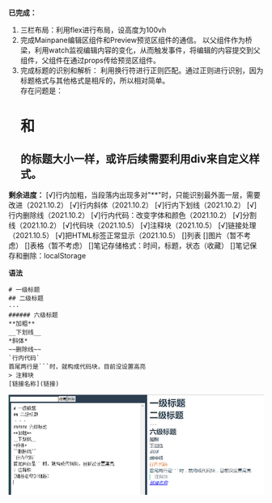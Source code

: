  **已完成：** 
1. 三栏布局：利用flex进行布局，设高度为100vh
2. 完成Mainpane编辑区组件和Preview预览区组件的通信。
   以父组件作为桥梁，利用watch监视编辑内容的变化，从而触发事件，将编辑的内容提交到父组件，父组件在通过props传给预览区组件。
3. 完成标题的识别和解析：
   利用换行符进行正则匹配。通过正则进行识别，因为标题格式与其他格式是相斥的，所以相对简单。    
   存在问题是：<h1>和<h2>的标题大小一样，或许后续需要利用div来自定义样式。

 **剩余进度：** 
[√]行内加粗，当段落内出现多对"**"时，只能识别最外面一层，需要改进（2021.10.2）
[√]行内斜体（2021.10.2）
[√]行内下划线（2021.10.2）
[√]行内删除线（2021.10.2）
[√]行内代码：改变字体和颜色（2021.10.2）
[√]分割线（2021.10.2）
[√]代码块（2021.10.5）
[√]注释块（2021.10.5）
[√]链接处理（2021.10.5）
[√]把HTML标签正常显示（2021.10.5）
[]列表
[]图片（暂不考虑）
[]表格（暂不考虑）
[]笔记存储格式：时间，标题，状态（收藏）
[]笔记保存和删除：localStorage

**语法**
```
# 一级标题
## 二级标题
···
###### 六级标题
**加粗**
__下划线__
*斜体*
~~删除线~~
`行内代码`
首尾两行是```时，就构成代码块，目前没设置高亮
> 注释块
[链接名称](链接)
```

![image-20211005172840624](./demopic/image-20211005172840624.png)
